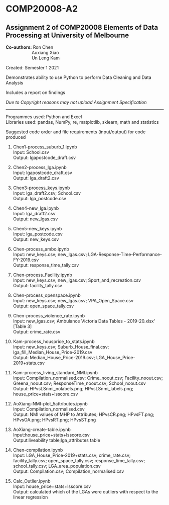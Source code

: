 # COMP20008-A2
## Assignment 2 of COMP20008 Elements of Data Processing at University of Melbourne

**Co-authors:** Ron Chen <br />
&nbsp; &nbsp; &nbsp; &nbsp; &nbsp; &nbsp; &nbsp; &nbsp; &nbsp; &nbsp; &nbsp;Aoxiang Xiao <br />
&nbsp; &nbsp; &nbsp; &nbsp; &nbsp; &nbsp; &nbsp; &nbsp; &nbsp; &nbsp; &nbsp;Un Leng Kam <br />

Created: Semester 1 2021

Demonstrates ability to use Python to perform Data Cleaning and Data Analysis

Includes a report on findings

*Due to Copyright reasons may not upload Assignment Specification*

---

Programmes used: Python and Excel<br />
Libraries used: pandas, NumPy, re, matplotlib, sklearn, math and statistics

Suggested code order and file requirements (input/output) for code produced
1. Chen1-process_suburb_1.ipynb<br />
Input: School.csv<br />
Output: lgapostcode_draft.csv<br />

2. Chen2-process_lga.ipynb<br />
Input: lgapostcode_draft.csv<br />
Output: lga_draft2.csv<br />

3. Chen3-process_keys.ipynb<br />
Input: lga_draft2.csv; School.csv<br />
Output: lga_postcode.csv<br />

4. Chen4-new_lga.ipynb<br />
Input: lga_draft2.csv<br />
Output: new_lgas.csv<br />

5. Chen5-new_keys.ipynb<br />
Input: lga_postcode.csv<br />
Output: new_keys.csv<br />

6. Chen-process_ambo.ipynb<br />
Input: new_keys.csv; new_lgas.csv; LGA-Response-Time-Performance-FY-2019.csv<br />
Output: response_time_tally.csv<br />

7. Chen-process_Facility.ipynb<br />
Input: new_keys.csv; new_lgas.csv; Sport_and_recreation.csv<br />
Output: facility_tally.csv<br />

8. Chen-process_openspace.ipynb<br />
Input: new_keys.csv; new_lgas.csv; VPA_Open_Space.csv<br />
Output: open_space_tally.csv<br />

9. Chen-process_violence_rate.ipynb<br />
Input: new_lgas.csv; Ambulance Victoria Data Tables - 2019-20.xlsx' [Table 3]<br />
Output: crime_rate.csv<br />

10. Kam-process_housprice_to_stats.ipynb<br />
Input: new_keys.csv; Suburb_House_final.csv; lga_fill_Median_House_Price-2019.csv <br />
Output: Median_House_Price-2019.csv; LGA_House_Price-2019+stats.csv<br />

11. Kam-process_living_standard_NMI.ipynb<br />
Input: Compilation_normalised.csv; Crime_noout.csv; Facility_noout.csv; Greena_noout.csv; ResponseTime_noout.csv; School_noout.csv<br />
Output: HPvsLSnmi_nolabels.png; HPvsLSnmi_labels.png; house_price+stats+lsscore.csv<br />

12. AoXiang-NMI-plot_5attributes.ipynb<br />
Input: Compilation_normalised.csv<br />
Output: NMI values of MHP to Attributes; HPvsCR.png; HPvsFT.png; HPvsOA.png; HPvsRT.png; HPvsST.png<br />


13. AoXiang-create-table.ipynb<br />
Input:house_price+stats+lsscore.csv<br />
Output:liveability table;lga_attributes table<br />

14. Chen-compilation.ipynb<br />
Input: LGA_House_Price-2019+stats.csv; crime_rate.csv; facility_tally.csv; open_space_tally.csv; response_time_tally.csv; school_tally.csv; LGA_area_population.csv<br />
Output: Compilation.csv; Compilation_normalised.csv<br />

15. Calc_Outlier.ipynb<br />
Input: house_price+stats+lsscore.csv<br />
Output: calculated which of the LGAs were outliers with respect to the linear regression<br />
